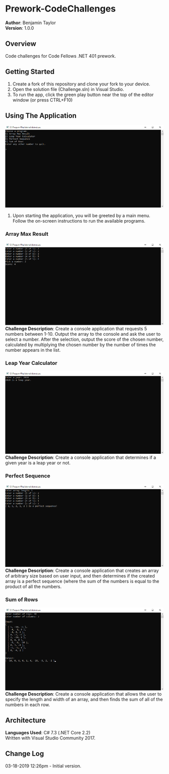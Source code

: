 # Prework-CodeChallenges
**Author**: Benjamin Taylor  
**Version**: 1.0.0
## Overview
Code challenges for Code Fellows .NET 401 prework.
## Getting Started
1. Create a fork of this repository and clone your fork to your device.
2. Open the solution file (Challenge.sln) in Visual Studio.
3. To run the app, click the green play button near the top of the editor window (or press CTRL+F10)
## Using The Application
![Main Menu](https://github.com/BenSTay/Prework-CodeChallenges/blob/master/images/menu.webp)
1. Upon starting the application, you will be greeted by a main menu. Follow the on-screen instructions to run the available programs.
### Array Max Result
![Array Max Result](https://github.com/BenSTay/Prework-CodeChallenges/blob/master/images/challenge-1.webp)
**Challenge Description**: Create a console application that requests 5 numbers between 1-10. Output the array to the console and ask the user to select a number. After the selection, output the score of the chosen number, calculated by multiplying the chosen number by the number of times the number appears in the list.
### Leap Year Calculator
![Leap Year Calculator](https://github.com/BenSTay/Prework-CodeChallenges/blob/master/images/challenge-2.webp)
**Challenge Description**: Create a console application that determines if a given year is a leap year or not.
### Perfect Sequence
![Perfect Sequence](https://github.com/BenSTay/Prework-CodeChallenges/blob/master/images/challenge-3.webp)
**Challenge Description**: Create a console application that creates an array of arbitrary size based on user input, and then determines if the created array is a perfect sequence (where the sum of the numbers is equal to the product of all the numbers.
### Sum of Rows
![Sum of Rows](https://github.com/BenSTay/Prework-CodeChallenges/blob/master/images/challenge-4.webp)
**Challenge Description**: Create a console application that allows the user to specify the length and width of an array, and then finds the sum of all of the numbers in each row.
## Architecture
**Languages Used**: C# 7.3 (.NET Core 2.2)  
Written with Visual Studio Community 2017.

## Change Log
03-18-2019 12:26pm - Initial version.
